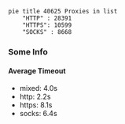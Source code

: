
```mermaid
pie title 40625 Proxies in list
    "HTTP" : 28391
    "HTTPS": 10599
    "SOCKS" : 8668
```

### Some Info
#### Average Timeout

- mixed: 4.0s
- http: 2.2s
- https: 8.1s
- socks: 6.4s